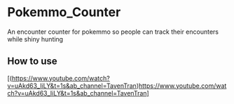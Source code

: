 # Pokemmo_Counter
An encounter counter for pokemmo so people can track their encounters while shiny hunting

## How to use
[(https://www.youtube.com/watch?v=uAkd63_IiLY&t=1s&ab_channel=TavenTran)https://www.youtube.com/watch?v=uAkd63_IiLY&t=1s&ab_channel=TavenTran]
